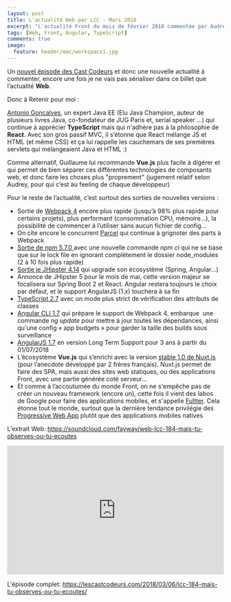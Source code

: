 ```yaml
---
layout: post
title: L'actualité Web par LCC - Mars 2018
excerpt: "L'actualité Front du mois de février 2018 commentée par Audrey, Antonio et Guillaume"
tags: [Web, Front, Angular, TypeScript]
comments: true
image:
  feature: header/mac/workspace1.jpg
---
```


<p>Un <a href="https://lescastcodeurs.com/2018/03/06/lcc-184-mais-tu-observes-ou-tu-ecoutes/" target="_blank">nouvel épisode des Cast Codeurs</a> et donc une nouvelle actualité à commenter, encore une fois je ne vais pas sérialiser dans ce billet que l’actualité <strong>Web</strong>.</p>
<p>Donc à Retenir pour moi&nbsp;:</p>
<p><a href="https://antoniogoncalves.org/about/" target="_blank">Antonio Goncalves</a>, un expert Java EE (Elu Java Champion, auteur de plusieurs livres Java, co-fondateur de JUG Paris et, serial speaker …) qui continue à apprécier <strong>TypeScript</strong> mais qui n'adhère pas à la philosophie de <strong>React</strong>. Avec son gros passif MVC, il s’étonne que React mélange JS et HTML (et même CSS) et ça lui rappelle les cauchemars de ses premières servlets qui mélangeaient Java et HTML&nbsp;:)</p>
<p>Comme alternatif, Guillaume lui recommande <strong>Vue.js</strong>&nbsp;plus facile à digérer et qui permet de bien séparer ces différentes technologies de composants web, et donc faire les choses plus "proprement" (jugement relatif selon Audrey, pour qui c’est au feeling de chaque développeur)</p>
<p>Pour le reste de l’actualité, c’est surtout des sorties de nouvelles versions&nbsp;:</p>
<ul style="list-style-type:disc">
	<li>
		Sortie de <a href="https://medium.com/webpack/webpack-4-released-today-6cdb994702d4" target="_blank">Webpack&nbsp;4</a> encore plus rapide (jusqu’à 98% plus rapide pour certains projets), plus performant (consommation CPU, mémoire...), la possibilité de commencer à l’utiliser sans aucun fichier de config...</li>
	<li>
		On cite encore le concurrent <a href="https://parceljs.org/" target="_blank">Parcel</a> qui continue à grignoter des parts à Webpack</li>
	<li>
		<a href="http://blog.npmjs.org/post/171139955345/v570" target="_blank">Sortie de npm 5.7.0&nbsp;</a>avec une nouvelle commande <em>npm ci</em> qui ne se base que sur le lock file en ignorant complètement le dossier node_modules (2 à 10 fois plus rapide)</li>
	<li>
		<a href="http://www.jhipster.tech/2018/01/30/jhipster-release-4.14.0.html" target="_blank">Sortie je JHipster 4.14</a> qui upgrade son écosystème&nbsp;(Spring, Angular…)</li>
	<li>
		Annonce de JHipster 5 pour le mois de mai, cette version majeur se focalisera sur Spring Boot 2 et React.&nbsp;Angular restera toujours le choix par défaut, et le support AngularJS (1.x) touchera à sa fin</li>
	<li>
		<a href="https://blogs.msdn.microsoft.com/typescript/2018/01/31/announcing-typescript-2-7/" target="_blank">TypeScript 2.7</a> avec un mode plus strict de vérification des attributs de classes</li>
	<li>
		<a href="http://blog.ninja-squad.com/2018/02/19/angular-cli-1.7/" target="_blank">Angular CLI 1.7</a> qui prépare le support de Webpack 4, embarque&nbsp; une commande <em>ng update</em> pour mettre à jour toutes les dépendances, ainsi qu'une config «&nbsp;app budgets&nbsp;» pour garder la taille des builds sous surveillance</li>
	<li>
		<a href="https://blog.angular.io/stable-angularjs-and-long-term-support-7e077635ee9c" target="_blank">AngularJS 1.7</a> en version Long Term Support pour 3 ans à partir du 01/07/2018</li>
	<li>
		L’écosystème <strong>Vue.js</strong> qui s’enrichi avec la version <a href="https://fr.nuxtjs.org/" target="_blank">stable 1.0 de Nuxt.js</a> (pour l’anecdote développé par 2 frères français). Nuxt.js permet de faire des SPA, mais aussi des sites web statiques, ou des applications Front, avec une partie générée coté serveur…</li>
	<li>
		Et comme à l’accoutumée du monde&nbsp;Front, on ne s'empêche pas de créer un nouveau&nbsp;framework&nbsp;(encore un), cette fois il vient des labos de&nbsp;Google pour faire des applications mobiles, et s'appelle&nbsp;<a href="https://medium.com/flutter-io/announcing-flutter-beta-1-build-beautiful-native-apps-dc142aea74c0" target="_blank">Fultter</a>.&nbsp;Cela étonne tout le monde, surtout que la dernière tendance privilégie des <a href="https://developers.google.com/web/progressive-web-apps/" target="_blank">Progressive Web App</a> plutôt que des applications mobiles natives</li>
</ul>
<p>L'extrait Web:&nbsp;<a href="https://soundcloud.com/fayway/web-lcc-184-mais-tu-observes-ou-tu-ecoutes" target="_blank">https://soundcloud.com/fayway/web-lcc-184-mais-tu-observes-ou-tu-ecoutes</a></p>
<div>
	<iframe frameborder="no" height="300" scrolling="no" src="https://w.soundcloud.com/player/?url=https%3A//api.soundcloud.com/tracks/412934625&amp;color=%23ff5500&amp;auto_play=false&amp;hide_related=false&amp;show_comments=true&amp;show_user=true&amp;show_reposts=false&amp;show_teaser=true&amp;visual=true" width="100%"></iframe></div>
<p>L'épisode complet:&nbsp;<a href="https://lescastcodeurs.com/2018/03/06/lcc-184-mais-tu-observes-ou-tu-ecoutes/" target="_blank">https://lescastcodeurs.com/2018/03/06/lcc-184-mais-tu-observes-ou-tu-ecoutes/</a></p>
